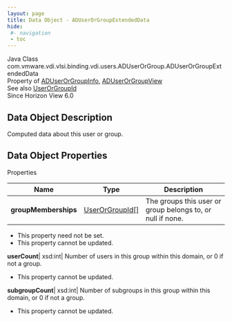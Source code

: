 ```yaml
---
layout: page
title: Data Object - ADUserOrGroupExtendedData
hide:
 #- navigation
 - toc
---
```






Java Class
    com.vmware.vdi.vlsi.binding.vdi.users.ADUserOrGroup.ADUserOrGroupExtendedData  
Property of
     [ADUserOrGroupInfo](vdi.users.ADUserOrGroup.ADUserOrGroupInfo.md#field_detail), [ADUserOrGroupView](vdi.users.ADUserOrGroup.ADUserOrGroupView.md#field_detail)  
See also
     [UserOrGroupId](vdi.entity.UserOrGroupId.md)  
Since 
    Horizon View 6.0

## Data Object Description 

Computed data about this user or group. 

## Data Object Properties

Properties

Name |  Type |  Description   
---|---|---  
**groupMemberships**| [UserOrGroupId[]](vdi.entity.UserOrGroupId.md)|  The groups this user or group belongs to, or null if none.   


* This property need not be set.
* This property cannot be updated.

  
**userCount**|  xsd:int|  Number of users in this group within this domain, or 0 if not a group.   


* This property cannot be updated.

  
**subgroupCount**|  xsd:int|  Number of subgroups in this group within this domain, or 0 if not a group.   


* This property cannot be updated.

  
  
  
 
  
  

